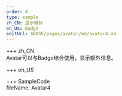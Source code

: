 ```yaml
---   
order: 4
type: sample  
zh_CN: 显示徽标
en_US: Badge
editUrl: $BASE/pages/avatar/md/avatar4.md
---      
```


+++ zh_CN   
Avatar可以与Badge结合使用，显示额外信息。

+++ en_US   


+++ SampleCode  
fileName: Avatar4
